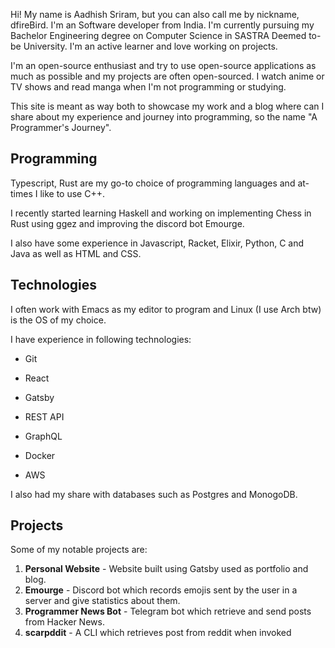 Hi! My name is Aadhish Sriram, but you can also call me by nickname, dfireBird.
I'm an Software developer from India. I'm currently pursuing my Bachelor
Engineering degree on Computer Science in SASTRA Deemed to-be University.
I'm an active learner and love working on projects.

I'm an open-source enthusiast and try to use open-source applications as much as
possible and my projects are often open-sourced. I watch anime or TV shows and
read manga when I'm not programming or studying.

This site is meant as way both to showcase my work and a blog where can I share
about my experience and journey into programming, so the name "A Programmer's
Journey".

## Programming

Typescript, Rust are my go-to choice of programming languages and at-times I
like to use C++.

I recently started learning Haskell and working on implementing Chess
in Rust using ggez and improving the discord bot Emourge.

I also have some experience in Javascript, Racket, Elixir, Python, C and Java
as well as HTML and CSS.

## Technologies

I often work with Emacs as my editor to program and Linux (I use Arch btw) is 
the OS of my choice.

I have experience in following technologies:

* Git

* React

* Gatsby

* REST API

* GraphQL

* Docker

* AWS

I also had my share with databases such as Postgres and MonogoDB.

## Projects

Some of my notable projects are:

1. **Personal Website** - Website built using Gatsby used as portfolio and blog.
2. **Emourge** - Discord bot which records emojis sent by the user in a server
and give statistics about them.
2. **Programmer News Bot** - Telegram bot which retrieve and send posts from
Hacker News.
3. **scarpddit** - A CLI which retrieves post from reddit when invoked





